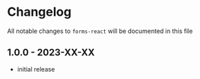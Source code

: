 # Changelog

All notable changes to `forms-react` will be documented in this file

## 1.0.0 - 2023-XX-XX

- initial release
